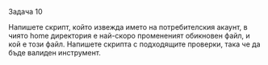 Задача 10

Напишете скрипт, който извежда името на потребителския акаунт, в чиято home директория e най-скоро промененият обикновен
файл, и кой е този файл. Напишете скрипта с подходящите проверки, така че да бъде валиден инструмент.
